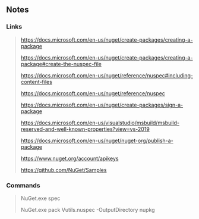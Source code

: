 ## Notes

### Links

><https://docs.microsoft.com/en-us/nuget/create-packages/creating-a-package>
>
><https://docs.microsoft.com/en-us/nuget/create-packages/creating-a-package#create-the-nuspec-file>
>
><https://docs.microsoft.com/en-us/nuget/reference/nuspec#including-content-files>
>
><https://docs.microsoft.com/en-us/nuget/reference/nuspec>
>
><https://docs.microsoft.com/en-us/nuget/create-packages/sign-a-package>
>
><https://docs.microsoft.com/en-us/visualstudio/msbuild/msbuild-reserved-and-well-known-properties?view=vs-2019>
>
><https://docs.microsoft.com/en-us/nuget/nuget-org/publish-a-package>
>
><https://www.nuget.org/account/apikeys>
>
><https://github.com/NuGet/Samples>

### Commands

>NuGet.exe spec
>
>NuGet.exe pack Vutils.nuspec -OutputDirectory nupkg